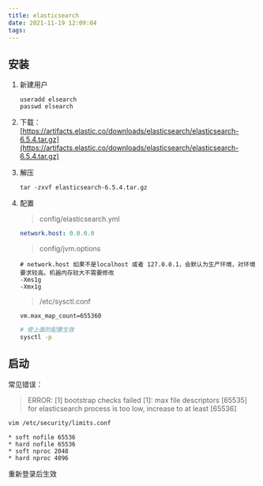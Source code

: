 ```yaml
---
title: elasticsearch
date: 2021-11-19 12:09:04
tags:
---
```


## 安装

1. 新建用户

   ```shell
   useradd elsearch
   passwd elsearch
   ```

2. 下载： [https://artifacts.elastic.co/downloads/elasticsearch/elasticsearch-6.5.4.tar.gz](https://artifacts.elastic.co/downloads/elasticsearch/elasticsearch-6.5.4.tar.gz) 

3. 解压

   ```shell
   tar -zxvf elasticsearch-6.5.4.tar.gz
   ```

4. 配置

   > config/elasticsearch.yml

   ```yaml
   network.host: 0.0.0.0
   ```

   > config/jvm.options

   ```properties
   # network.host 如果不是localhost 或者 127.0.0.1，会默认为生产环境，对环境要求较高。机器内存较大不需要修改
   -Xms1g
   -Xmx1g
   ```

   > /etc/sysctl.conf

   ```properties
   vm.max_map_count=655360
   ```

   ```bash
   # 使上面的配置生效
   sysctl -p
   ```

## 启动

常见错误：

> ERROR: [1] bootstrap checks failed
> [1]: max file descriptors [65535] for elasticsearch process is too low, increase to at least [65536]

```bash
vim /etc/security/limits.conf
```

```properties
* soft nofile 65536
* hard nofile 65536
* soft nproc 2048
* hard nproc 4096
```

重新登录后生效









